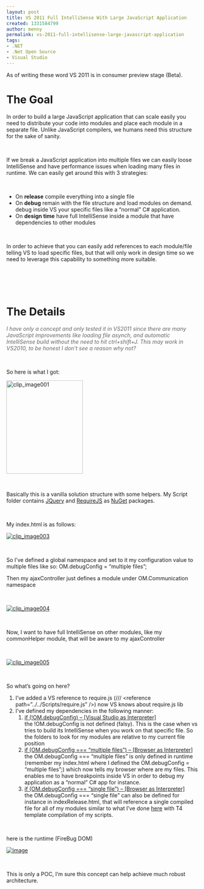 ```yaml
---
layout: post
title: VS 2011 Full IntelliSense With Large JavaScript Application
created: 1331584799
author: menny
permalink: vs-2011-full-intellisense-large-javascript-application
tags:
- .NET
- .Net Open Source
- Visual Studio
---
```

<div class="entry-content">
<p>As of writing these word VS 2011 is in consumer preview stage (Beta).</p>
<h1>The Goal</h1>
<p>In order to build a large JavaScript application that can scale  easily you need to distribute your code into modules and place each  module in a separate file. Unlike JavaScript compilers, we humans need  this structure for the sake of sanity.&nbsp;</p>
<p>&nbsp;</p>
<p>If we break a JavaScript application into multiple files we can  easily loose IntelliSense and have performance issues when loading many  files in runtime. We can easily get around this with 3 strategies:</p>
<p>&nbsp;</p>
<ul>
    <li>On <strong>release</strong> compile everything into a single file</li>
    <li>On <strong>debug</strong> remain with the file structure and load modules on demand. debug inside VS your specific files like a &ldquo;normal&rdquo; C# application.</li>
    <li>On <strong>design time</strong> have full IntelliSense inside a module that have dependencies to other modules</li>
</ul>
<p>&nbsp;</p>
<p>In order to achieve that you can easily add references to each  module/file telling VS to load specific files, but that will only work  in design time so we need to leverage this capability to something more  suitable.</p>
<h1>&nbsp;</h1>
<h1>The Details</h1>
<p><em><font color="#666666">I have only a concept and only tested it in  VS2011 since there are many JavaScript improvements like loading file  asynch, and automatic IntelliSense build without the need to hit  ctrl+shift+J. This may work in VS2010, to be honest I don&rsquo;t see a reason  why not?</font></em></p>
<p>&nbsp;</p>
<p>So here is what I got:</p>
<p><a href="http://www.onemenny.com/blog/wp-content/uploads/2012/03/clip_image001.png"><img width="200" height="244" border="0" src="/files/clip_image001_thumb.png" alt="clip_image001" title="clip_image001" style="background-image: none; border-width: 0px; padding-left: 0px; padding-right: 0px; display: inline; padding-top: 0px;" /></a></p>
<p>&nbsp;</p>
<p>Basically this is a vanilla solution structure with some helpers. My Script folder contains <a href="http://jquery.com/">JQuery</a> and <a href="http://requirejs.org/">RequireJS</a> as <a href="http://nuget.org/">NuGet</a> packages.</p>
<p>&nbsp;</p>
<p>My index.html is as follows:</p>
<p><a href="http://www.onemenny.com/blog/wp-content/uploads/2012/03/clip_image003.jpg"><img border="0" src="/files/clip_image003_thumb.jpg" alt="clip_image003" title="clip_image003" style="background-image: none; border-right-width: 0px; padding-left: 0px; padding-right: 0px; display: inline; border-top-width: 0px; border-bottom-width: 0px; border-left-width: 0px; padding-top: 0px" /></a></p>
<p>&nbsp;</p>
<p>So I&rsquo;ve defined a global namespace and set to it my configuration  value to multiple files like so: OM.debugConfig = &ldquo;multiple files&rdquo;;</p>
<p>Then my ajaxController just defines a module under OM.Communication namespace</p>
<p>&nbsp;</p>
<p><a href="http://www.onemenny.com/blog/wp-content/uploads/2012/03/clip_image004.png"><img border="0" src="/files/clip_image004_thumb.png" alt="clip_image004" title="clip_image004" style="background-image: none; border-right-width: 0px; padding-left: 0px; padding-right: 0px; display: inline; border-top-width: 0px; border-bottom-width: 0px; border-left-width: 0px; padding-top: 0px" /></a></p>
<p>&nbsp;</p>
<p>Now, I want to have full IntelliSense on other modules, like my commonHelper module, that will be aware to my ajaxController</p>
<p>&nbsp;</p>
<p><a href="http://www.onemenny.com/blog/wp-content/uploads/2012/03/clip_image005.png"><img border="0" src="/files/clip_image005_thumb.png" alt="clip_image005" title="clip_image005" style="background-image: none; border-right-width: 0px; padding-left: 0px; padding-right: 0px; display: inline; border-top-width: 0px; border-bottom-width: 0px; border-left-width: 0px; padding-top: 0px" /></a></p>
<p>&nbsp;</p>
<p>So what&rsquo;s going on here?</p>
<ol>
    <li>I&rsquo;ve added a VS reference to require.js (/// &lt;reference  path=&rdquo;../../Scripts/require.js&rdquo; /&gt;) now VS knows about require.js lib</li>
    <li>I&rsquo;ve defined my dependencies in the following manner:
    <ol>
        <li><u>if (!OM.debugConfig) &ndash; [Visual Studio as Interpreter]<br />
        </u>the  !OM.debugConfig is not defined (falsy). This is the case when vs tries  to build its IntelliSense when you work on that specific file. So the  folders to look for my modules are relative to my current file position</li>
        <li><u>if (OM.debugConfig === &ldquo;multiple files&rdquo;) &ndash; [Browser as Interpreter] </u><br />
        the  OM.debugConfig === &ldquo;multiple files&rdquo; is only defined in runtime  (remember my index.html where I defined the OM.debugConfig = &ldquo;multiple  files&rdquo;;) which now tells my browser where are my files. This enables me  to have breakpoints inside VS in order to debug my application as a  &ldquo;normal&rdquo; C# app for instance.</li>
        <li><u>if (OM.debugConfig === &ldquo;single file&rdquo;) &ndash; [Browser as Interpreter] </u><br />
        the  OM.debugConfig === &ldquo;single file&rdquo; can also be defined for instance in  indexRelease.html, that will reference a single compiled file for all of  my modules similar to what I&rsquo;ve done <a href="http://www.onemenny.com/blog/the-best-javascript-ide/">here</a> with T4 template compilation of my scripts.</li>
    </ol>
    </li>
</ol>
<p>&nbsp;</p>
<p>here is the runtime (FireBug DOM)</p>
<p><a href="http://www.onemenny.com/blog/wp-content/uploads/2012/03/image2.png"><img border="0" src="/files/image_thumb2(1).png" alt="image" title="image" style="background-image: none; border-right-width: 0px; padding-left: 0px; padding-right: 0px; display: inline; border-top-width: 0px; border-bottom-width: 0px; border-left-width: 0px; padding-top: 0px" /></a></p>
<p>&nbsp;</p>
<p>This is only a POC, I&rsquo;m sure this concept can help achieve much robust architecture.</p>
</div>
